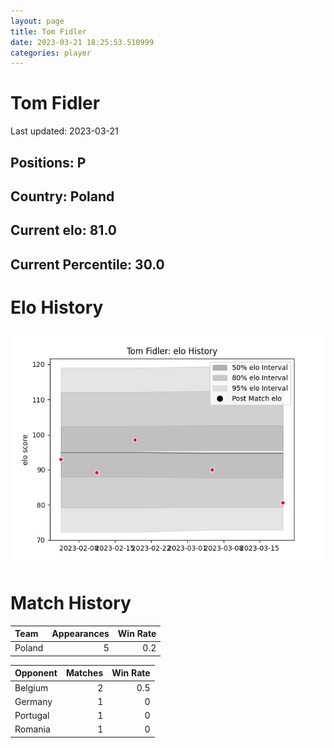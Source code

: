 ```yaml
---  
layout: page  
title: Tom Fidler  
date: 2023-03-21 18:25:53.510999  
categories: player  
---
```

# Tom Fidler


Last updated: 2023-03-21
## Positions: P

## Country: Poland

## Current elo: 81.0

## Current Percentile: 30.0

# Elo History


![elo history](history_TomFidler.png)
# Match History


| Team   |   Appearances |   Win Rate |
|:-------|--------------:|-----------:|
| Poland |             5 |        0.2 |

| Opponent   |   Matches |   Win Rate |
|:-----------|----------:|-----------:|
| Belgium    |         2 |        0.5 |
| Germany    |         1 |        0   |
| Portugal   |         1 |        0   |
| Romania    |         1 |        0   |
